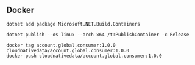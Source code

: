 

## Docker


```shell
dotnet add package Microsoft.NET.Build.Containers
```


```shell
dotnet publish --os linux --arch x64 /t:PublishContainer -c Release
```

```shell
docker tag account.global.consumer:1.0.0 cloudnativedata/account.global.consumer:1.0.0
docker push cloudnativedata/account.global.consumer:1.0.0
```

